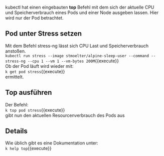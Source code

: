 kubectl hat einen eingebauten **top** Befehl mit dem sich der aktuelle CPU und Speicherverbrauch eines Pods und einer Node ausgeben lassen. Hier wird nur der Pod betrachtet.

## Pod unter Stress setzen
Mit dem Befehl stress-ng lässt sich CPU Last und Speicherverbrauch anstoßen.   
`kubectl run stress --image stmoelter/alpine-sleep-user --command -- stress-ng --cpu 1 --vm 1 --vm-bytes 200M`{{execute}}    
Ob der Pod läuft wird wieder mit:   
`k get pod stress`{{execute}}   
ermittelt.   

## Top ausführen
Der Befehl:   
`k top pod stress`{{execute}}   
gibt nun den aktuellen Resourcenverbrauch des Pods aus

## Details
Wie üblich gibt es eine Dokumentation unter:   
`k help top`{{execute}}
